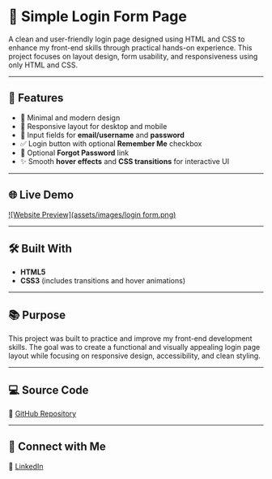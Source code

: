 # 🔐 Simple Login Form Page

A clean and user-friendly login page designed using HTML and CSS to enhance my front-end skills through practical hands-on experience. This project focuses on layout design, form usability, and responsiveness using only HTML and CSS.

---

## 🚀 Features

- 🎨 Minimal and modern design
- 📱 Responsive layout for desktop and mobile
- 📝 Input fields for **email/username** and **password**
- ✅ Login button with optional **Remember Me** checkbox
- 🔗 Optional **Forgot Password** link
- ✨ Smooth **hover effects** and **CSS transitions** for interactive UI

---

## 🌐 Live Demo

[![Website Preview](assets/images/login form.png)](https://nufail-01.github.io/login-form/)

---

## 🛠️ Built With

- **HTML5**
- **CSS3** (includes transitions and hover animations)

---

## 📚 Purpose

This project was built to practice and improve my front-end development skills. The goal was to create a functional and visually appealing login page layout while focusing on responsive design, accessibility, and clean styling.

---

## 💻 Source Code

🔗 [GitHub Repository](https://github.com/nufail-01/login-form/tree/main)

---

## 🤝 Connect with Me

🔗 [LinkedIn](https://www.linkedin.com/in/your-profile/) 
